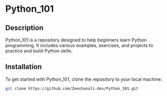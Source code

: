 # Python_101

## Description
Python_101 is a repository designed to help beginners learn Python programming. It includes various examples, exercises, and projects to practice and build Python skills.

## Installation
To get started with Python_101, clone the repository to your local machine:
```sh
git clone https://github.com/Zeeshanali-dev/Python_101.git
